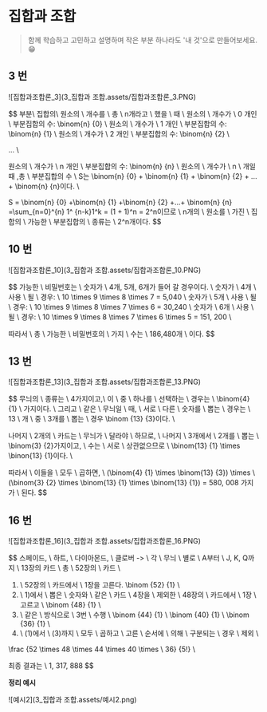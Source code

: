 # 집합과 조합

> 함께 학습하고 고민하고 설명하며 작은 부분 하나라도 '내 것'으로 만들어보세요. 😁



## 3 번

![집합과조합론_3](3_집합과 조합.assets/집합과조합론_3.PNG)

$$
부분\ 집합의\ 원소의 \ 개수를 \ 총 \ n개라고 \ 했을 \ 때 \\
원소의 \ 개수가 \ 0 개인 \ 부분집합의 수: \binom{n} {0} \\
원소의 \ 개수가 \ 1 개인 \ 부분집합의 수: \binom{n} {1} \\
원소의 \ 개수가 \ 2 개인 \ 부분집합의 수: \binom{n} {2} \\

... \\

원소의 \ 개수가 \ n 개인 \ 부분집합의 수: \binom{n} {n} \\
원소의 \ 개수가 \ n \ 개일 때 ,총 \ 부분집합의 수 \ S는 \binom{n} {0} + \binom{n} {1} + \binom{n} {2} + ... + \binom{n} {n}이다. \\ 

S = \binom{n} {0} +\binom{n} {1} +\binom{n} {2} +...+ \binom{n} {n} =\sum_{n=0}^{n} 1^ {n-k}1^k = (1 + 1)^n = 2^n이므로 \ n개의 \ 원소를 \ 가진 \ 집합의 \ 가능한 \ 부분집합의 \ 종류는 \ 2^n개이다.
$$






## 10 번

![집합과조합론_10](3_집합과 조합.assets/집합과조합론_10.PNG)

$$
가능한 \ 비밀번호는 \ 숫자가 \ 4개, 5개, 6개가 들어 갈 경우이다. \\ 
숫자가 \ 4개 \ 사용 \ 될 \ 경우: \ 10 \times 9 \times 8 \times 7 = 5,040 \\
숫자가 \ 5개 \ 사용 \ 될 \ 경우: \ 10 \times 9 \times 8 \times 7 \times 6 = 30,240 \\
숫자가 \ 6개 \ 사용 \ 될 \ 경우: \ 10 \times 9 \times 8 \times 7 \times 6 \times 5 = 151, 200 \\

따라서 \ 총 \ 가능한 \ 비밀번호의 \ 가지 \ 수는 \ 186,480개 \ 이다.
$$




## 13 번

![집합과조합론_13](3_집합과 조합.assets/집합과조합론_13.PNG)

$$
무늬의 \ 종류는 \ 4가지이고,\ 이 \ 중 \ 하나를 \ 선택하는 \ 경우는 \ \binom{4} {1} \ 가지이다. \\
그리고 \ 같은 \ 무늬일 \ 때, \ 서로 \ 다른 \ 숫자를 \ 뽑는 \ 경우는 \ 13 \ 개 \ 중 \ 3개를 \ 뽑는 \ 경우 \binom {13} {3}이다. \\

나머지 \ 2개의 \ 카드는 \ 무늬가 \ 달라야 \ 하므로, \ 나머지 \ 3개에서 \ 2개를 \ 뽑는 \ \binom{3} {2}가지이고, \ 수는 \ 서로 \ 상관없으므로 \ \binom{13} {1} \times \binon{13} {1}이다. \\

따라서 \ 이들을 \ 모두 \ 곱하면, \\
(\binom{4} {1} \times \binom{13} {3}) \times \ (\binom{3} {2} \times \binom{13} {1} \times \binom{13} {1}) = 580, 008 가지가 \ 된다.
$$




## 16 번

![집합과조합론_16](3_집합과 조합.assets/집합과조합론_16.PNG)

$$
스페이드, \ 하트, \ 다이아몬드, \ 클로버 -> \ 각 \ 무늬 \ 별로 \ A부터 \ J, K, Q까지 \ 13장의 카드 \\ 총 \ 52장의 \ 카드 \\

1) \ 52장의 \ 카드에서 \ 1장을 고른다. \binom {52} {1} \\
2) \ 1)에서 \ 뽑은 \ 숫자와 \ 같은 \ 카드 \ 4장을 \ 제외한 \ 48장의 \ 카드에서 \ 1장 \ 고르고 \ \binom {48} {1} \\ 
3) \ 같은 \ 방식으로 \ 3번 \ 수행 \ \binom {44} {1} \ \binom {40} {1} \ \binom {36} {1} \\
4) \ (1)에서 \ (3)까지 \ 모두 \ 곱하고 \ 고른 \ 순서에 \ 의해 \ 구분되는 \ 경우 \ 제외 \\

\frac {52 \times 48 \times 44 \times 40 \times \ 36} {5!} \\

최종 결과는 \ 1, 317, 888
$$








**정리 예시**

![예시2](3_집합과 조합.assets/예시2.png)